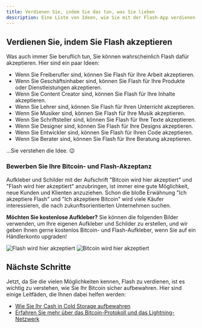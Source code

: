 ```yaml
---
title: Verdienen Sie, indem Sie das tun, was Sie lieben
description: Eine Liste von Ideen, wie Sie mit der Flash-App verdienen können.
---
```


<!-- ## Verdienen Sie auf der Registerkarte "Verdienen" in Ihrer Flash-App

1. Klicken Sie auf "Verdienen".
1. Beantworten Sie Fragen aus dem Quiz und verdienen Sie Cash direkt in Ihr Wallet!
1. Zusätzliche Veranstaltungen und Herausforderungen werden in Zukunft zur Registerkarte "Verdienen" hinzugefügt. -->

## Verdienen Sie, indem Sie Flash akzeptieren

Was auch immer Sie beruflich tun, Sie können wahrscheinlich Flash dafür akzeptieren. Hier sind ein paar Ideen:

-   Wenn Sie Freiberufler sind, können Sie Flash für Ihre Arbeit akzeptieren.
-   Wenn Sie Geschäftsinhaber sind, können Sie Flash für Ihre Produkte oder Dienstleistungen akzeptieren.
-   Wenn Sie Content Creator sind, können Sie Flash für Ihre Inhalte akzeptieren.
-   Wenn Sie Lehrer sind, können Sie Flash für Ihren Unterricht akzeptieren.
-   Wenn Sie Musiker sind, können Sie Flash für Ihre Musik akzeptieren.
-   Wenn Sie Schriftsteller sind, können Sie Flash für Ihre Texte akzeptieren.
-   Wenn Sie Designer sind, können Sie Flash für Ihre Designs akzeptieren.
-   Wenn Sie Entwickler sind, können Sie Flash für Ihren Code akzeptieren.
-   Wenn Sie Berater sind, können Sie Flash für Ihre Beratung akzeptieren.

...Sie verstehen die Idee. 😉

### Bewerben Sie Ihre Bitcoin- und Flash-Akzeptanz

Aufkleber und Schilder mit der Aufschrift "Bitcoin wird hier akzeptiert" und "Flash wird hier akzeptiert" anzubringen, ist immer eine gute Möglichkeit, neue Kunden und Klienten anzuziehen. Schon die bloße Erwähnung "Ich akzeptiere Flash" und "Ich akzeptiere Bitcoin" wird viele Käufer interessieren, die nach zukunftsorientierten Unternehmen suchen.

**Möchten Sie kostenlose Aufkleber?** Sie können die folgenden Bilder verwenden, um Ihre eigenen Aufkleber und Schilder zu erstellen, und wir geben Ihnen gerne kostenlos Bitcoin- und Flash-Aufkleber, wenn Sie auf ein Händlerkonto upgraden!

![Flash wird hier akzeptiert](/images/badges/png/Flash-Accepted-Here.png)
![Bitcoin wird hier akzeptiert](/images/badges/png/Bitcoin-Accepted-Here.png)

## Nächste Schritte

Jetzt, da Sie die vielen Möglichkeiten kennen, Flash zu verdienen, ist es wichtig zu verstehen, wie Sie Ihr Bitcoin sicher aufbewahren. Hier sind einige Leitfäden, die Ihnen dabei helfen werden:

-   [Wie Sie Ihr Cash in Cold Storage aufbewahren](/de/guides/sweep-to-cold-storage)
-   [Erfahren Sie mehr über das Bitcoin-Protokoll und das Lightning-Netzwerk](/de/the-protocol)